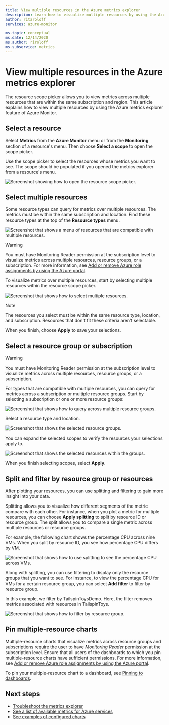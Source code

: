 ```yaml
---
title: View multiple resources in the Azure metrics explorer
description: Learn how to visualize multiple resources by using the Azure metrics explorer.
author: ritaroloff
services: azure-monitor

ms.topic: conceptual
ms.date: 12/14/2020
ms.author: riroloff
ms.subservice: metrics
---
```


# View multiple resources in the Azure metrics explorer

The resource scope picker allows you to view metrics across multiple resources that are within the same subscription and region. This article explains how to view multiple resources by using the Azure metrics explorer feature of Azure Monitor. 

## Select a resource 

Select **Metrics** from the **Azure Monitor** menu or from the **Monitoring** section of a resource's menu. Then choose **Select a scope** to open the scope picker. 

Use the scope picker to select the resources whose metrics you want to see. The scope should be populated if you opened the metrics explorer from a resource's menu. 

![Screenshot showing how to open the resource scope picker.](./media/metrics-dynmaic-scope/019.png)

## Select multiple resources 

Some resource types can query for metrics over multiple resources. The metrics must be within the same subscription and location. Find these resource types at the top of the **Resource types** menu.

![Screenshot that shows a menu of resources that are compatible with multiple resources.](./media/metrics-dynmaic-scope/020.png)

> [!WARNING] 
> You must have Monitoring Reader permission at the subscription level to visualize metrics across multiple resources, resource groups, or a subscription. For more information, see [Add or remove Azure role assignments by using the Azure portal](../../role-based-access-control/role-assignments-portal.md).

To visualize metrics over multiple resources, start by selecting multiple resources within the resource scope picker. 

![Screenshot that shows how to select multiple resources.](./media/metrics-dynmaic-scope/021.png)

> [!NOTE]
> The resources you select must be within the same resource type, location, and subscription. Resources that don't fit these criteria aren't selectable. 

When you finish, choose **Apply** to save your selections. 

## Select a resource group or subscription 

> [!WARNING]
> You must have Monitoring Reader permission at the subscription level to visualize metrics across multiple resources, resource groups, or a subscription. 

For types that are compatible with multiple resources, you can query for metrics across a subscription or multiple resource groups. Start by selecting a subscription or one or more resource groups: 

![Screenshot that shows how to query across multiple resource groups.](./media/metrics-dynmaic-scope/022.png)

Select a resource type and location. 

![Screenshot that shows the selected resource groups.](./media/metrics-dynmaic-scope/023.png)

You can expand the selected scopes to verify the resources your selections apply to.

![Screenshot that shows the selected resources within the groups.](./media/metrics-dynmaic-scope/024.png)

When you finish selecting scopes, select **Apply**. 

## Split and filter by resource group or resources

After plotting your resources, you can use splitting and filtering to gain more insight into your data. 

Splitting allows you to visualize how different segments of the metric compare with each other. For instance, when you plot a metric for multiple resources, you can choose **Apply splitting** to split by resource ID or resource group. The split allows you to compare a single metric across multiple resources or resource groups.  

For example, the following chart shows the percentage CPU across nine VMs. When you split by resource ID, you see how percentage CPU differs by VM. 

![Screenshot that shows how to use splitting to see the percentage CPU across VMs.](./media/metrics-dynmaic-scope/026.png)

Along with splitting, you can use filtering to display only the resource groups that you want to see.  For instance, to view the percentage CPU for VMs for a certain resource group, you can select **Add filter** to filter by resource group. 

In this example, we filter by TailspinToysDemo. Here, the filter removes metrics associated with resources in TailspinToys. 

![Screenshot that shows how to filter by resource group.](./media/metrics-dynmaic-scope/027.png)

## Pin multiple-resource charts 

Multiple-resource charts that visualize metrics across resource groups and subscriptions require the user to have *Monitoring Reader* permission at the subscription level. Ensure that all users of the dashboards to which you pin multiple-resource charts have sufficient permissions. For more information, see [Add or remove Azure role assignments by using the Azure portal](../../role-based-access-control/role-assignments-portal.md).

To pin your multiple-resource chart to a dashboard, see [Pinning to dashboards](../essentials/metrics-charts.md#pinning-to-dashboards). 

## Next steps

* [Troubleshoot the metrics explorer](metrics-troubleshoot.md)
* [See a list of available metrics for Azure services](metrics-supported.md)
* [See examples of configured charts](../essentials/metric-chart-samples.md)